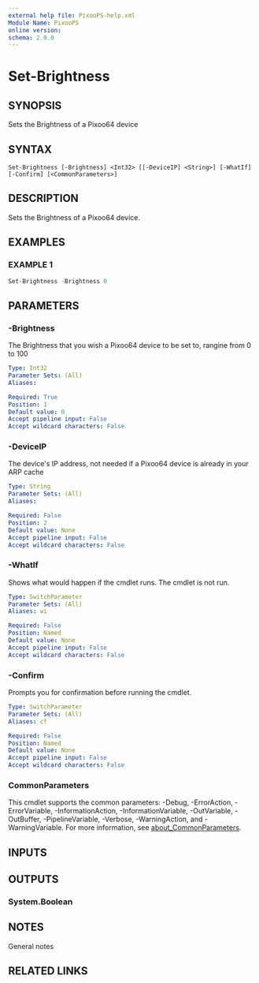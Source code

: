 ```yaml
---
external help file: PixooPS-help.xml
Module Name: PixooPS
online version:
schema: 2.0.0
---
```


# Set-Brightness

## SYNOPSIS

Sets the Brightness of a Pixoo64 device

## SYNTAX

```
Set-Brightness [-Brightness] <Int32> [[-DeviceIP] <String>] [-WhatIf] [-Confirm] [<CommonParameters>]
```

## DESCRIPTION

Sets the Brightness of a Pixoo64 device.

## EXAMPLES

### EXAMPLE 1

```powershell
Set-Brightness -Brightness 0
```

## PARAMETERS

### -Brightness

The Brightness that you wish a Pixoo64 device to be set to, rangine from 0 to 100

```yaml
Type: Int32
Parameter Sets: (All)
Aliases:

Required: True
Position: 1
Default value: 0
Accept pipeline input: False
Accept wildcard characters: False
```

### -DeviceIP

The device's IP address, not needed if a Pixoo64 device is already in your ARP cache

```yaml
Type: String
Parameter Sets: (All)
Aliases:

Required: False
Position: 2
Default value: None
Accept pipeline input: False
Accept wildcard characters: False
```

### -WhatIf

Shows what would happen if the cmdlet runs.
The cmdlet is not run.

```yaml
Type: SwitchParameter
Parameter Sets: (All)
Aliases: wi

Required: False
Position: Named
Default value: None
Accept pipeline input: False
Accept wildcard characters: False
```

### -Confirm

Prompts you for confirmation before running the cmdlet.

```yaml
Type: SwitchParameter
Parameter Sets: (All)
Aliases: cf

Required: False
Position: Named
Default value: None
Accept pipeline input: False
Accept wildcard characters: False
```

### CommonParameters
This cmdlet supports the common parameters: -Debug, -ErrorAction, -ErrorVariable, -InformationAction, -InformationVariable, -OutVariable, -OutBuffer, -PipelineVariable, -Verbose, -WarningAction, and -WarningVariable. For more information, see [about_CommonParameters](http://go.microsoft.com/fwlink/?LinkID=113216).

## INPUTS

## OUTPUTS

### System.Boolean

## NOTES

General notes

## RELATED LINKS
